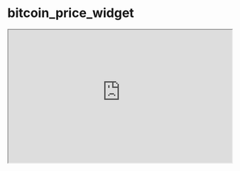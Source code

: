 # bitcoin_price_widget
<iframe
  src="https://bitcoin-price-widget.vercel.app"
  style="width:100%; height:300px;"
></iframe>